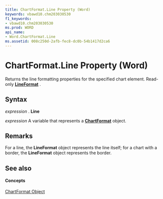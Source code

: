```yaml
---
title: ChartFormat.Line Property (Word)
keywords: vbawd10.chm203030530
f1_keywords:
- vbawd10.chm203030530
ms.prod: WORD
api_name:
- Word.ChartFormat.Line
ms.assetid: 008c250d-2afb-fec8-dc0b-54b1417d2ca6
---
```



# ChartFormat.Line Property (Word)

Returns the line formatting properties for the specified chart element. Read-only  **[LineFormat](lineformat-object-word.md)** .


## Syntax

 _expression_ . **Line**

 _expression_ A variable that represents a **[ChartFormat](chartformat-object-word.md)** object.


## Remarks

For a line, the  **LineFormat** object represents the line itself; for a chart with a border, the **LineFormat** object represents the border.


## See also


#### Concepts


[ChartFormat Object](chartformat-object-word.md)

